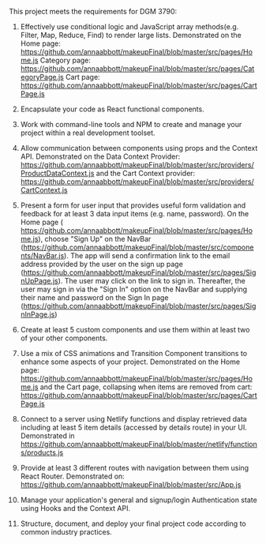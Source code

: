 This project meets the requirements for DGM 3790:

1. Effectively use conditional logic and JavaScript array methods(e.g. Filter, Map, Reduce, Find) to render large lists.
    Demonstrated on the Home page: https://github.com/annaabbott/makeupFinal/blob/master/src/pages/Home.js
    Category page: https://github.com/annaabbott/makeupFinal/blob/master/src/pages/CategoryPage.js
    Cart page: https://github.com/annaabbott/makeupFinal/blob/master/src/pages/CartPage.js

2. Encapsulate your code as React functional components.

3. Work with command-line tools and NPM to create and manage your project within a real development toolset.

4. Allow communication between components using props and the Context API.
    Demonstrated on the Data Context Provider: https://github.com/annaabbott/makeupFinal/blob/master/src/providers/ProductDataContext.js
    and the Cart Context provider: https://github.com/annaabbott/makeupFinal/blob/master/src/providers/CartContext.js

5. Present a form for user input that provides useful form validation and feedback for at least 3 data input items (e.g. name, password).
    On the Home page ( https://github.com/annaabbott/makeupFinal/blob/master/src/pages/Home.js), choose "Sign Up" on the NavBar (https://github.com/annaabbott/makeupFinal/blob/master/src/components/NavBar.js). The app will send a confirmation link to the email address provided by the user on the sign up page (https://github.com/annaabbott/makeupFinal/blob/master/src/pages/SignUpPage.js). The user may click on the link to sign in. Thereafter, the user may sign in via the "Sign In" option on the NavBar and supplying their name and password on the Sign In page (https://github.com/annaabbott/makeupFinal/blob/master/src/pages/SignInPage.js)

6. Create at least 5 custom components and use them within at least two of your other components.

7. Use a mix of CSS animations and Transition Component transitions to enhance some aspects of your project.
    Demonstrated on the Home page: https://github.com/annaabbott/makeupFinal/blob/master/src/pages/Home.js
    and the Cart page, collapsing when items are removed from cart: https://github.com/annaabbott/makeupFinal/blob/master/src/pages/CartPage.js

8. Connect to a server using Netlify functions and display retrieved data including at least 5 item details (accessed by details route) in your UI.
    Demonstrated in https://github.com/annaabbott/makeupFinal/blob/master/netlify/functions/products.js

9. Provide at least 3 different routes with navigation between them using React Router.
    Demonstrated on: https://github.com/annaabbott/makeupFinal/blob/master/src/App.js

10. Manage your application's general and signup/login Authentication state using Hooks and the Context API.

11. Structure, document, and deploy your final project code according to common industry practices.